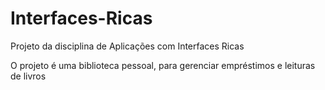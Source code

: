 # Interfaces-Ricas

Projeto da disciplina de Aplicações com Interfaces Ricas

O projeto é uma biblioteca pessoal, para gerenciar empréstimos e leituras de livros